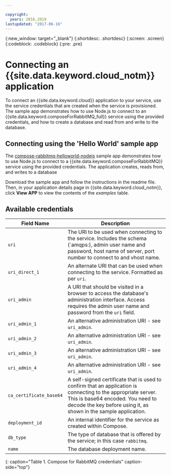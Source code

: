 ```yaml
---

copyright:
  years: 2016,2018
lastupdated: "2017-06-16"
---
```


{:new_window: target="_blank"}
{:shortdesc: .shortdesc}
{:screen: .screen}
{:codeblock: .codeblock}
{:pre: .pre}

# Connecting an {{site.data.keyword.cloud_notm}} application

To connect an {{site.data.keyword.cloud}} application to your service, use the service credentials that are created when the service is provisioned. The sample app demonstrates how to use Node.js to connect to an {{site.data.keyword.composeForRabbitMQ_full}} service using the provided credentials, and how to create a database and read from and write to the database.

## Connecting using the 'Hello World' sample app

The [compose-rabbitmq-helloworld-nodejs](https://github.com/IBM-Bluemix/compose-rabbitmq-helloworld-nodejs) sample app demonstrates how to use Node.js to connect to a {{site.data.keyword.composeForRabbitMQ}} service using the provided credentials. The application creates, reads from, and writes to a database

Download the sample app and follow the instructions in the readme file. Then, in your application details page in {{site.data.keyword.cloud_notm}}, click **View APP** to view the contents of the *examples* table.

## Available credentials

Field Name|Description
----------|-----------
`uri`|The URI to be used when connecting to the service. Includes the schema (`amqps:), admin user name and password, host name of server, port number to connect to and vhost name.
`uri_direct_1`|An alternate URI that can be used when connecting to the service. Formatted as per `uri`.
`uri_admin`|A URI that should be visited in a browser to access the database's administration interface. Access requires the admin user name and password from the `uri` field.
`uri_admin_1`|An alternative administration URI - see `uri_admin`.
`uri_admin_2`|An alternative administration URI - see `uri_admin`.
`uri_admin_3`|An alternative administration URI - see `uri_admin`.
`uri_admin_4`|An alternative administration URI - see `uri_admin`.
`ca_certificate_base64`|A self-signed certificate that is used to confirm that an application is connecting to the appropriate server. This is base64 encoded. You need to decode the key before using it, as shown in the sample application.
`deployment_id`|An internal identifier for the service as created within Compose.
`db_type`|The type of database that is offered by the service; in this case `rabbitmq`.
`name`|The database deployment name.
{: caption="Table 1. Compose for RabbitMQ credentials" caption-side="top"}

